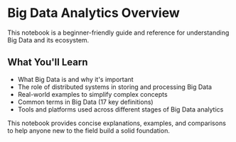 # Big Data Analytics Overview

This notebook is a beginner-friendly guide and reference for understanding Big Data and its ecosystem.

## What You'll Learn

- What Big Data is and why it's important
- The role of distributed systems in storing and processing Big Data
- Real-world examples to simplify complex concepts
- Common terms in Big Data (17 key definitions)
- Tools and platforms used across different stages of Big Data analytics

This notebook provides concise explanations, examples, and comparisons to help anyone new to the field build a solid foundation.

